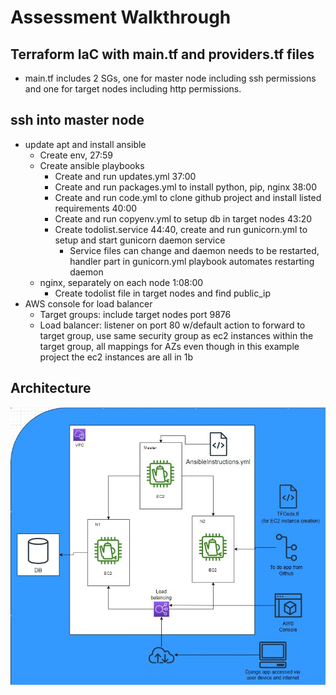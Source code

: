 # Assessment Walkthrough 
## Terraform IaC with main.tf and providers.tf files
* main.tf includes 2 SGs, one for master node including ssh permissions and one for target nodes including http permissions.

## ssh into master node
* update apt and install ansible
    - Create env, 27:59
    - Create ansible playbooks
        - Create and run updates.yml 37:00
        - Create and run packages.yml to install python, pip, nginx 38:00
        - Create and run code.yml to clone github project and install listed requirements 40:00
        - Create and run copyenv.yml to setup db in target nodes 43:20
        - Create todolist.service 44:40, create and run gunicorn.yml to setup and start gunicorn daemon service
            - Service files can change and daemon needs to be restarted, handler part in gunicorn.yml playbook automates restarting daemon 
    - nginx, separately on each node 1:08:00
        - Create todolist file in target nodes and find public_ip
* AWS console for load balancer
    - Target groups: include target nodes port 9876
    - Load balancer: listener on port 80 w/default action to forward to target group, use same security group as ec2 instances within the target group, all mappings for AZs even though in this example project the ec2 instances are all in 1b

## Architecture
![Architecture behind deployment of To Do App](https://github.com/adasMatt/w05Ansible/blob/master/images/toDoAppTFAnsibleArch.jpg "To do app ")